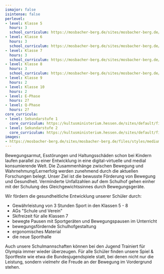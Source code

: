 ```yaml
---
ismajor: false
isintense: false
perlevel:
- level: Klasse 5
  hours: 3
  school_curriculum: https://mosbacher-berg.de/sites/mosbacher-berg.de/files/GMB%20Kompetenzbereiche%20Klasse%205%20nach%20G9.pdf
- level: Klasse 6
  hours: 3
  school_curriculum: https://mosbacher-berg.de/sites/mosbacher-berg.de/files/Fachcurriculum%20Sport%206.pdf
- level: Klasse 7
  hours: 3
  school_curriculum: https://mosbacher-berg.de/sites/mosbacher-berg.de/files/FC%207%20Sport.pdf
- level: Klasse 8
  hours: 3
  school_curriculum: https://mosbacher-berg.de/sites/mosbacher-berg.de/files/FC%20Sport%208.pdf
- level: Klasse 9
  hours: 2
- level: Klasse 10
  hours: 2
- level: E-Phase
  hours: 2?
- level: Q-Phase
  hours: 2?
core_curricula:
- level: Sekundarstufe 1
  core_curriculum: https://kultusministerium.hessen.de/sites/default/files/media/kerncurriculum_sport_gymnasium.pdf
- level: Sekundarstufe 2
  core_curriculum: https://kultusministerium.hessen.de/sites/default/files/media/kcgo_spo_aenderung_03-2018_final.pdf
images:
- https://mosbacher-berg.de/sites/mosbacher-berg.de/files/styles/medium/public/Sport_Bewegte%20Pause.jpg
---
```


<!--Descr-->

Bewegungsarmut, Esstörungen und Haltungsschäden schon bei Kindern laufen parallel zu einer Entwicklung in eine digital-virtuelle und medial konsumierende Welt. Die Zusammenhänge zwischen Bewegung und Wahrnehmung/Lernerfolg werden zunehmend durch die aktuellen Forschungen belegt. Unser Ziel ist die bewusste Förderung von Bewegung und Gesundheit. Verminderte Unfallzahlen auf dem Schulhof gehen einher mit der Schulung des Gleichgewichtssinnes durch Bewegungsgeräte.

Wir fördern die gesundheitliche Entwicklung unserer Schüler durch:

- Gewährleistung von 3 Stunden Sport in den Klassen 5 - 8
- AGs "Schule und Verein"
- Skifreizeit für alle Klassen 7
- bewegte Pausen mit Sportgeräten und Bewegungspausen im Unterricht
- bewegungsfördernde Schulhofgestaltung
- ergonomisches Material
- die neue Sporthalle
  
Auch unsere Schulmannschaften können bei den Jugend Trainiert für Olympia immer wieder überzeugen. Für alle Schüler finden unsere Spiel & Sportfeste wie etwa die Bundesjugendspiele statt, bei denen nicht nur die Leistung, sondern vielmehr die Freude an der Bewegung im Vordergrund stehen.
